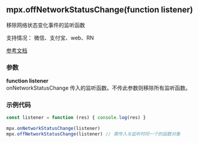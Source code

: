 ## mpx.offNetworkStatusChange(function listener)

移除网络状态变化事件的监听函数

支持情况： 微信、支付宝、web、RN

[参考文档](https://developers.weixin.qq.com/miniprogram/dev/api/device/network/wx.offNetworkStatusChange.html)

### 参数
**function listener**\
onNetworkStatusChange 传入的监听函数。不传此参数则移除所有监听函数。


### 示例代码

```js
const listener = function (res) { console.log(res) }

mpx.onNetworkStatusChange(listener)
mpx.offNetworkStatusChange(listener) // 需传入与监听时同一个的函数对象
```